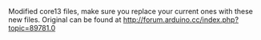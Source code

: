 Modified core13 files, make sure you replace your current ones with these new files.
Original can be found at http://forum.arduino.cc/index.php?topic=89781.0